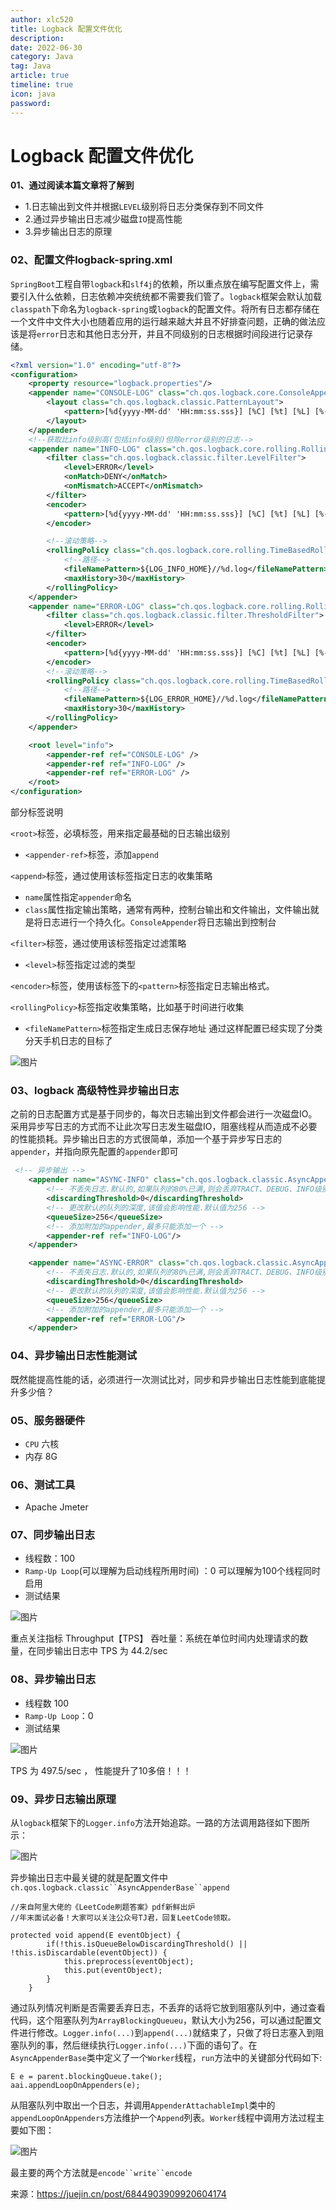 ```yaml
---
author: xlc520
title: Logback 配置文件优化
description: 
date: 2022-06-30
category: Java
tag: Java
article: true
timeline: true
icon: java
password: 
---
```




# Logback 配置文件优化

**01、通过阅读本篇文章将了解到**

- 1.日志输出到文件并根据`LEVEL`级别将日志分类保存到不同文件
- 2.通过异步输出日志减少磁盘`IO`提高性能
- 3.异步输出日志的原理

### 02、配置文件logback-spring.xml

`SpringBoot`工程自带`logback`和`slf4j`的依赖，所以重点放在编写配置文件上，需要引入什么依赖，日志依赖冲突统统都不需要我们管了。`logback`框架会默认加载`classpath`下命名为`logback-spring`或`logback`的配置文件。将所有日志都存储在一个文件中文件大小也随着应用的运行越来越大并且不好排查问题，正确的做法应该是将`error`日志和其他日志分开，并且不同级别的日志根据时间段进行记录存储。

```xml
<?xml version="1.0" encoding="utf-8"?>
<configuration>
    <property resource="logback.properties"/>
    <appender name="CONSOLE-LOG" class="ch.qos.logback.core.ConsoleAppender">
        <layout class="ch.qos.logback.classic.PatternLayout">
            <pattern>[%d{yyyy-MM-dd' 'HH:mm:ss.sss}] [%C] [%t] [%L] [%-5p] %m%n</pattern>
        </layout>
    </appender>
    <!--获取比info级别高(包括info级别)但除error级别的日志-->
    <appender name="INFO-LOG" class="ch.qos.logback.core.rolling.RollingFileAppender">
        <filter class="ch.qos.logback.classic.filter.LevelFilter">
            <level>ERROR</level>
            <onMatch>DENY</onMatch>
            <onMismatch>ACCEPT</onMismatch>
        </filter>
        <encoder>
            <pattern>[%d{yyyy-MM-dd' 'HH:mm:ss.sss}] [%C] [%t] [%L] [%-5p] %m%n</pattern>
        </encoder>

        <!--滚动策略-->
        <rollingPolicy class="ch.qos.logback.core.rolling.TimeBasedRollingPolicy">
            <!--路径-->
            <fileNamePattern>${LOG_INFO_HOME}//%d.log</fileNamePattern>
            <maxHistory>30</maxHistory>
        </rollingPolicy>
    </appender>
    <appender name="ERROR-LOG" class="ch.qos.logback.core.rolling.RollingFileAppender">
        <filter class="ch.qos.logback.classic.filter.ThresholdFilter">
            <level>ERROR</level>
        </filter>
        <encoder>
            <pattern>[%d{yyyy-MM-dd' 'HH:mm:ss.sss}] [%C] [%t] [%L] [%-5p] %m%n</pattern>
        </encoder>
        <!--滚动策略-->
        <rollingPolicy class="ch.qos.logback.core.rolling.TimeBasedRollingPolicy">
            <!--路径-->
            <fileNamePattern>${LOG_ERROR_HOME}//%d.log</fileNamePattern>
            <maxHistory>30</maxHistory>
        </rollingPolicy>
    </appender>

    <root level="info">
        <appender-ref ref="CONSOLE-LOG" />
        <appender-ref ref="INFO-LOG" />
        <appender-ref ref="ERROR-LOG" />
    </root>
</configuration>
```

部分标签说明

`<root>`标签，必填标签，用来指定最基础的日志输出级别

- `<appender-ref>`标签，添加`append`

`<append>`标签，通过使用该标签指定日志的收集策略

- `name`属性指定`appender`命名
- `class`属性指定输出策略，通常有两种，控制台输出和文件输出，文件输出就是将日志进行一个持久化。`ConsoleAppender`将日志输出到控制台

`<filter>`标签，通过使用该标签指定过滤策略

- `<level>`标签指定过滤的类型

`<encoder>`标签，使用该标签下的`<pattern>`标签指定日志输出格式。

`<rollingPolicy>`标签指定收集策略，比如基于时间进行收集

- `<fileNamePattern>`标签指定生成日志保存地址 通过这样配置已经实现了分类分天手机日志的目标了

![图片](https://static.xlc520.ml/blogImage/640-16556915204025.jpeg)

### 03、logback 高级特性异步输出日志

之前的日志配置方式是基于同步的，每次日志输出到文件都会进行一次磁盘IO。采用异步写日志的方式而不让此次写日志发生磁盘IO，阻塞线程从而造成不必要的性能损耗。异步输出日志的方式很简单，添加一个基于异步写日志的`appender`，并指向原先配置的`appender`即可

```xml
 <!-- 异步输出 -->
    <appender name="ASYNC-INFO" class="ch.qos.logback.classic.AsyncAppender">
        <!-- 不丢失日志.默认的,如果队列的80%已满,则会丢弃TRACT、DEBUG、INFO级别的日志 -->
        <discardingThreshold>0</discardingThreshold>
        <!-- 更改默认的队列的深度,该值会影响性能.默认值为256 -->
        <queueSize>256</queueSize>
        <!-- 添加附加的appender,最多只能添加一个 -->
        <appender-ref ref="INFO-LOG"/>
    </appender>

    <appender name="ASYNC-ERROR" class="ch.qos.logback.classic.AsyncAppender">
        <!-- 不丢失日志.默认的,如果队列的80%已满,则会丢弃TRACT、DEBUG、INFO级别的日志 -->
        <discardingThreshold>0</discardingThreshold>
        <!-- 更改默认的队列的深度,该值会影响性能.默认值为256 -->
        <queueSize>256</queueSize>
        <!-- 添加附加的appender,最多只能添加一个 -->
        <appender-ref ref="ERROR-LOG"/>
    </appender>
```

### 04、异步输出日志性能测试

既然能提高性能的话，必须进行一次测试比对，同步和异步输出日志性能到底能提升多少倍？

### 05、服务器硬件

- `CPU` 六核
- 内存 8G

### 06、测试工具

- Apache Jmeter

### 07、同步输出日志

- 线程数：100
- `Ramp-Up Loop`(可以理解为启动线程所用时间) ：0 可以理解为100个线程同时启用
- 测试结果

![图片](https://static.xlc520.ml/blogImage/640-16556915204021.png)

重点关注指标 Throughput【TPS】 吞吐量：系统在单位时间内处理请求的数量，在同步输出日志中 TPS 为 44.2/sec

### 08、异步输出日志

- 线程数 100
- `Ramp-Up Loop`：0
- 测试结果

![图片](https://static.xlc520.ml/blogImage/640-16556915204022.png)

TPS 为 497.5/sec ， 性能提升了10多倍！！！

### 09、异步日志输出原理

从`logback`框架下的`Logger.info`方法开始追踪。一路的方法调用路径如下图所示：

![图片](https://static.xlc520.ml/blogImage/640-16556915204023.png)

异步输出日志中最关键的就是配置文件中`ch.qos.logback.classic``AsyncAppenderBase``append`

```
//来自阿里大佬的《LeetCode刷题答案》pdf新鲜出炉
//年末面试必备！大家可以关注公众号TJ君，回复LeetCode领取。

protected void append(E eventObject) {
        if(!this.isQueueBelowDiscardingThreshold() || !this.isDiscardable(eventObject)) {
            this.preprocess(eventObject);
            this.put(eventObject);
        }
    }
```

通过队列情况判断是否需要丢弃日志，不丢弃的话将它放到阻塞队列中，通过查看代码，这个阻塞队列为`ArrayBlockingQueueu`，默认大小为256，可以通过配置文件进行修改。`Logger.info(...)`到`append(...)`就结束了，只做了将日志塞入到阻塞队列的事，然后继续执行`Logger.info(...)`下面的语句了。在`AsyncAppenderBase`类中定义了一个`Worker`线程，`run`方法中的关键部分代码如下:

```
E e = parent.blockingQueue.take();
aai.appendLoopOnAppenders(e);
```

从阻塞队列中取出一个日志，并调用`AppenderAttachableImpl`类中的`appendLoopOnAppenders`方法维护一个`Append`列表。`Worker`线程中调用方法过程主要如下图：

![图片](https://static.xlc520.ml/blogImage/640-16556915204024.png)

最主要的两个方法就是`encode``write``encode`

来源：https://juejin.cn/post/6844903909920604174

